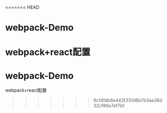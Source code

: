<<<<<<< HEAD
# webpack-Demo
webpack+react配置
=======
# webpack-Demo
webpack+react配置
>>>>>>> 9c14fdb6e443f331d8b7b3ae36d32cf86e7ef7b1
